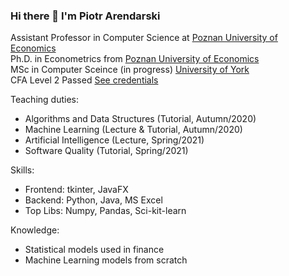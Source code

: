 ### Hi there 👋 I'm Piotr Arendarski

Assistant Professor in Computer Science at [Poznan University of Economics](http://kie.ue.poznan.pl/en/members/)\
Ph.D. in Econometrics from [Poznan University of Economics](http://ue.poznan.pl/en)\
MSc in Computer Sceince (in progress) [University of York](https://www.york.ac.uk/)\
CFA Level 2 Passed [See credentials](https://www.dropbox.com/s/9pag4i8q2qkp8u6/CFA%20results%20Level%20II.JPG?dl=0)

Teaching duties:
- Algorithms and Data Structures (Tutorial, Autumn/2020)
- Machine Learning (Lecture & Tutorial, Autumn/2020)
- Artificial Intelligence (Lecture, Spring/2021)
- Software Quality (Tutorial, Spring/2021)

Skills:
- Frontend: tkinter, JavaFX
- Backend: Python, Java, MS Excel
- Top Libs: Numpy, Pandas, Sci-kit-learn

Knowledge:
- Statistical models used in finance
- Machine Learning models from scratch

